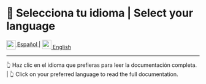 # 📘 Selecciona tu idioma | Select your language

<a href="README_es.md" style="vertical-align: middle;">
  <img src="https://cdn.jsdelivr.net/gh/twitter/twemoji@14.0.2/assets/svg/1f1ea-1f1f8.svg" width="24" style="vertical-align: middle;"/>
  Español
</a> |
<a href="README_en.md"  style="vertical-align: middle;">
  <img src="https://cdn.jsdelivr.net/gh/twitter/twemoji@14.0.2/assets/svg/1f1ec-1f1e7.svg" width="24"/>
  English
</a>

---

👆 Haz clic en el idioma que prefieras para leer la documentación completa. | 👆 Click on your preferred language to read the full documentation.
